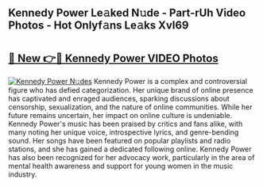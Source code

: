 ## Kennedy Power Le𝚊ked N𝚞de - Part-rUh Video Photos - Hot Onlyf𝚊ns Le𝚊ks XvI69

# <h2><a href="http://ac4662.deff.icu/?id=Kennedy+Power">🔗 New 👉🔴 Kennedy Power VIDEO Photos</a></h2>

[![Kennedy Power N𝚞des](https://i.imgur.com/rIISA9y.gif)](http://ac4662.deff.icu/?id=Kennedy+Power)
Kennedy Power is a complex and controversial figure who has defied categorization. Her unique brand of online presence has captivated and enraged audiences, sparking discussions about censorship, sexualization, and the nature of online communities. While her future remains uncertain, her impact on online culture is undeniable. Kennedy Power's music has been praised by critics and fans alike, with many noting her unique voice, introspective lyrics, and genre-bending sound. Her songs have been featured on popular playlists and radio stations, and she has gained a dedicated following online. Kennedy Power has also been recognized for her advocacy work, particularly in the area of mental health awareness and support for young women in the music industry.
